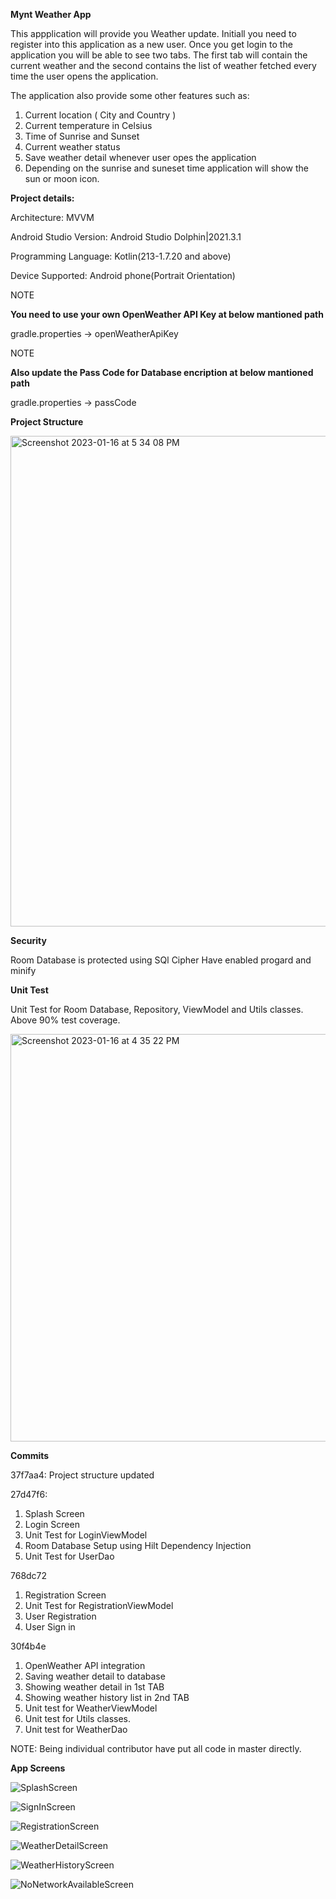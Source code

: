 **Mynt Weather App**

This appplication will provide you Weather update. Initiall you need to register into this application as a new user. Once you get login to the application you will be able to see two tabs. The first tab will contain the current weather and the second contains the list of weather fetched every time the user opens the application.

The application also provide some other features such as:
1. Current location ( City and Country )
2. Current temperature in Celsius
3. Time of Sunrise and Sunset
4. Current weather status
5. Save weather detail whenever user opes the application
6. Depending on the sunrise and suneset time application will show the sun or moon icon.

**Project details:**

Architecture: MVVM

Android Studio Version: Android Studio Dolphin|2021.3.1

Programming Language: Kotlin(213-1.7.20 and above)

Device Supported: Android phone(Portrait Orientation)

NOTE

**You need to use your own OpenWeather API Key at below mantioned path**

gradle.properties -> openWeatherApiKey

NOTE

**Also update the Pass Code for Database encription at below mantioned path**

gradle.properties -> passCode

**Project Structure**

<img width="785" alt="Screenshot 2023-01-16 at 5 34 08 PM" src="https://user-images.githubusercontent.com/122507300/212674287-0f4e711b-8b80-47c0-a6b7-afe5ddfbcf6b.png">

**Security**

Room Database is protected using SQl Cipher
Have enabled progard and minify

**Unit Test**

Unit Test for Room Database, Repository, ViewModel and Utils classes. Above 90% test coverage.

<img width="652" alt="Screenshot 2023-01-16 at 4 35 22 PM" src="https://user-images.githubusercontent.com/122507300/212664015-9146c5f6-5f47-42dc-874c-2864cb920c8b.png">

**Commits**

37f7aa4: 
Project structure updated

27d47f6: 
1. Splash Screen
2. Login Screen
3. Unit Test for LoginViewModel
4. Room Database Setup using Hilt Dependency Injection
5. Unit Test for UserDao

768dc72

1. Registration Screen
2. Unit Test for RegistrationViewModel
3. User Registration
4. User Sign in

30f4b4e

1. OpenWeather API integration
2. Saving weather detail to database
3. Showing weather detail in 1st TAB
4. Showing weather history list in 2nd TAB
5. Unit test for WeatherViewModel
6. Unit test for Utils classes.
7. Unit test for WeatherDao

NOTE: Being individual contributor have put all code in master directly.

**App Screens**


![SplashScreen](https://user-images.githubusercontent.com/122507300/212665612-386f2d5a-17f5-4492-b8c7-fa2c796a6fdf.jpeg)

![SignInScreen](https://user-images.githubusercontent.com/122507300/212665642-e40581d8-e825-4a69-b5f1-95eabaebde2c.jpeg)

![RegistrationScreen](https://user-images.githubusercontent.com/122507300/212665662-99137b6a-682f-4104-ad7e-d275aafb0d02.jpeg)

![WeatherDetailScreen](https://user-images.githubusercontent.com/122507300/212665899-3865a14f-858a-4ff6-924b-f7b36ae83a6b.jpeg)

![WeatherHistoryScreen](https://user-images.githubusercontent.com/122507300/212665933-69074cd0-8cf4-4d9d-983a-32a2904ac2ac.jpeg)

![NoNetworkAvailableScreen](https://user-images.githubusercontent.com/122507300/212665992-dc3442bf-5e6e-4bf5-880d-e36eb5c3c806.jpeg)


